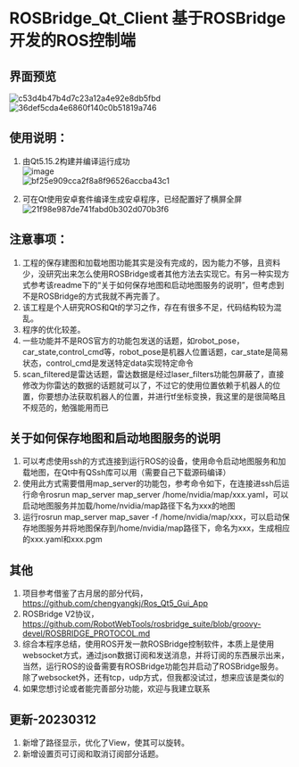 # ROSBridge_Qt_Client 基于ROSBridge开发的ROS控制端

## 界面预览
![c53d4b47b4d7c23a12a4e92e8db5fbd](https://user-images.githubusercontent.com/43928335/223720356-0ccec1f9-2a4e-4806-a888-0c642aa1ecc9.png)<br>
![36def5cda4e6860f140c0b51819a746](https://user-images.githubusercontent.com/43928335/223720378-7d2d8f84-d961-4190-88eb-a193e044e2ae.png)<br>


## 使用说明：

1. 由Qt5.15.2构建并编译运行成功<br>
![image](https://user-images.githubusercontent.com/43928335/223720108-8314cbda-d6ba-4d18-b98b-bca3707f6db1.png)<br>
![bf25e909cca2f8a8f96526accba43c1](https://user-images.githubusercontent.com/43928335/223720155-b300b548-1a1a-40e6-be44-67bc2670a5cb.png)<br>

2. 可在Qt使用安卓套件编译生成安卓程序，已经配置好了横屏全屏<br>
![21f98e987de741fabd0b302d070b3f6](https://user-images.githubusercontent.com/43928335/223720292-fb5eccca-d3ee-4bb7-a458-607bc0fb47bb.jpg)<br>


## 注意事项：

1. 工程的保存建图和加载地图功能其实是没有完成的，因为能力不够，且资料少，没研究出来怎么使用ROSBridge或者其他方法去实现它。有另一种实现方式参考该readme下的“关于如何保存地图和启动地图服务的说明”，但考虑到不是ROSBridge的方式我就不再完善了。
2. 该工程是个人研究ROS和Qt的学习之作，存在有很多不足，代码结构较为混乱。
3. 程序的优化较差。
4. 一些功能并不是ROS官方的功能包发送的话题，如robot_pose，car_state,control_cmd等，robot_pose是机器人位置话题，car_state是简易状态，control_cmd是发送特定data实现特定命令
5. scan_filtered是雷达话题，雷达数据是经过laser_filters功能包屏蔽了，直接修改为你雷达的数据的话题就可以了，不过它的使用位置依赖于机器人的位置，你要想办法获取机器人的位置，并进行tf坐标变换，我这里的是很简略且不规范的，勉强能用而已

## 关于如何保存地图和启动地图服务的说明
1. 可以考虑使用ssh的方式连接到运行ROS的设备，使用命令启动地图服务和加载地图，在Qt中有QSsh库可以用（需要自己下载源码编译）
2. 使用此方式需要借用map_server的功能包，参考命令如下，在连接进ssh后运行命令rosrun map_server map_server /home/nvidia/map/xxx.yaml，可以启动地图服务并加载/home/nvidia/map路径下名为xxx的地图
3. 运行rosrun map_server map_saver -f /home/nvidia/map/xxx，可以启动保存地图服务并将地图保存到/home/nvidia/map路径下，命名为xxx，生成相应的xxx.yaml和xxx.pgm

## 其他

1. 项目参考借鉴了古月居的部分代码，https://github.com/chengyangkj/Ros_Qt5_Gui_App
2. ROSBridge V2协议，https://github.com/RobotWebTools/rosbridge_suite/blob/groovy-devel/ROSBRIDGE_PROTOCOL.md
3. 综合本程序总结，使用ROS开发一款ROSBridge控制软件，本质上是使用websocket方式，通过json数据订阅和发送消息，并将订阅的东西展示出来，当然，运行ROS的设备需要有ROSBridge功能包并启动了ROSBridge服务。除了websocket外，还有tcp，udp方式，但我都没试过，想来应该是类似的
4. 如果您想讨论或者能完善部分功能，欢迎与我建立联系

## 更新-20230312
1. 新增了路径显示，优化了View，使其可以旋转。
2. 新增设置页可订阅和取消订阅部分话题。
